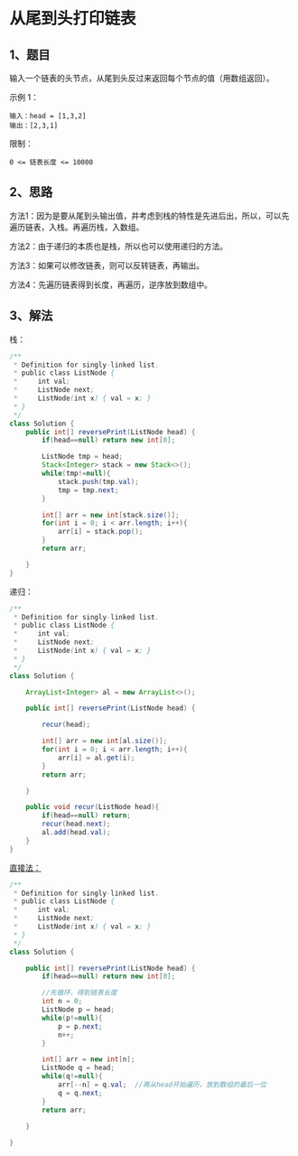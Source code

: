 # 从尾到头打印链表

## 1、题目

输入一个链表的头节点，从尾到头反过来返回每个节点的值（用数组返回）。

示例 1：

	输入：head = [1,3,2]
	输出：[2,3,1]

限制：

	0 <= 链表长度 <= 10000

## 2、思路

方法1：因为是要从尾到头输出值，并考虑到栈的特性是先进后出，所以，可以先遍历链表，入栈。再遍历栈，入数组。

方法2：由于递归的本质也是栈，所以也可以使用递归的方法。

方法3：如果可以修改链表，则可以反转链表，再输出。

方法4：先遍历链表得到长度，再遍历，逆序放到数组中。

## 3、解法

栈：

```java
/**
 * Definition for singly-linked list.
 * public class ListNode {
 *     int val;
 *     ListNode next;
 *     ListNode(int x) { val = x; }
 * }
 */
class Solution {
    public int[] reversePrint(ListNode head) {
        if(head==null) return new int[0];

        ListNode tmp = head;
        Stack<Integer> stack = new Stack<>();
        while(tmp!=null){
        	stack.push(tmp.val);
            tmp = tmp.next;         
        }

        int[] arr = new int[stack.size()];
        for(int i = 0; i < arr.length; i++){
        	arr[i] = stack.pop();
        }
        return arr;

    }
}

```

递归：

```java
/**
 * Definition for singly-linked list.
 * public class ListNode {
 *     int val;
 *     ListNode next;
 *     ListNode(int x) { val = x; }
 * }
 */
class Solution {

    ArrayList<Integer> al = new ArrayList<>();

    public int[] reversePrint(ListNode head) {

        recur(head);

        int[] arr = new int[al.size()];
        for(int i = 0; i < arr.length; i++){
        	arr[i] = al.get(i);
        }
        return arr;

    }

    public void recur(ListNode head){
    	if(head==null) return;
    	recur(head.next);
    	al.add(head.val);
    }
}
```
[直接法：](https://leetcode-cn.com/problems/cong-wei-dao-tou-da-yin-lian-biao-lcof/solution/csi-chong-si-lu-jie-jue-lian-biao-ni-xu-shu-chu-by/)

```java
/**
 * Definition for singly-linked list.
 * public class ListNode {
 *     int val;
 *     ListNode next;
 *     ListNode(int x) { val = x; }
 * }
 */
class Solution {

    public int[] reversePrint(ListNode head) {
        if(head==null) return new int[0];

        //先循环，得到链表长度
        int n = 0;
        ListNode p = head;
        while(p!=null){
            p = p.next;  
            n++;       
        }

        int[] arr = new int[n];
        ListNode q = head;
        while(q!=null){
            arr[--n] = q.val;  //再从head开始遍历，放到数组的最后一位
            q = q.next;
        }
        return arr;

    }
  
}
```